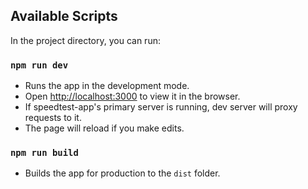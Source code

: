 ## Available Scripts

In the project directory, you can run:

### `npm run dev`

- Runs the app in the development mode.
- Open [http://localhost:3000](http://localhost:3000) to view it in the browser.
- If speedtest-app's primary server is running, dev server will proxy requests to it.
- The page will reload if you make edits.<br>

### `npm run build`

- Builds the app for production to the `dist` folder.
